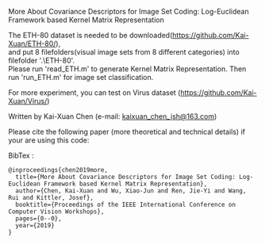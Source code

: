 More About Covariance Descriptors for Image Set Coding: Log-Euclidean Framework based Kernel Matrix Representation

The ETH-80 dataset is needed to be downloaded(https://github.com/Kai-Xuan/ETH-80/),  
and put 8 filefolders(visual image sets from 8 different categories) into filefolder '.\ETH-80\'.  
Please run 'read_ETH.m' to generate Kernel Matrix Representation. Then run 'run_ETH.m' for image set classification.  

For more experiment, you can test on Virus dataset (https://github.com/Kai-Xuan/Virus/)

Written by Kai-Xuan Chen (e-mail: kaixuan_chen_jsh@163.com)   

Please cite the following paper (more theoretical and technical details) if your are using this code:


BibTex : 
```
@inproceedings{chen2019more,
  title={More About Covariance Descriptors for Image Set Coding: Log-Euclidean Framework based Kernel Matrix Representation},
  author={Chen, Kai-Xuan and Wu, Xiao-Jun and Ren, Jie-Yi and Wang, Rui and Kittler, Josef},
  booktitle={Proceedings of the IEEE International Conference on Computer Vision Workshops},
  pages={0--0},
  year={2019}
}
```

